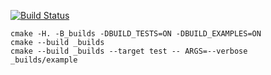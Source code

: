 [![Build Status](https://travis-ci.org/SVolkoff/stack_0.0.6.svg?branch=master)](https://travis-ci.org/SVolkoff/stack_0.0.6)

```
cmake -H. -B_builds -DBUILD_TESTS=ON -DBUILD_EXAMPLES=ON
cmake --build _builds
cmake --build _builds --target test -- ARGS=--verbose
_builds/example
```   
